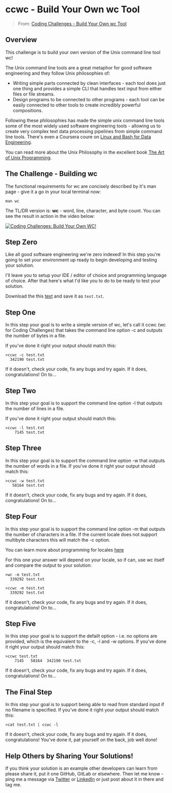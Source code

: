 # ccwc - Build Your Own wc Tool

> From: [Coding Challenges - Build Your Own wc Tool](https://codingchallenges.fyi/challenges/challenge-wc)

## Overview

This challenge is to build your own version of the Unix command line tool wc!

The Unix command line tools are a great metaphor for good software engineering and they follow Unix philosophies of:

- Writing simple parts connected by clean interfaces - each tool does just one thing and provides a simple CLI that handles text input from either files or file streams.
- Design programs to be connected to other programs - each tool can be easily connected to other tools to create incredibly powerful compositions.

Following these philosophies has made the simple unix command line tools some of the most widely used software engineering tools - allowing us to create very complex text data processing pipelines from simple command line tools. There's even a Coursera coure on [Linux and Bash for Data Engineering](https://www.coursera.org/learn/linux-and-bash-for-data-engineering-duke).

You can read more about the Unix Philosophy in the excellent book [The Art of Unix Programming](https://www.catb.org/~esr/writings/taoup/html/).

## The Challenge - Building wc

The functional requirements for wc are concisely described by it's man page - give it a go in your local terminal now:

```plain
man wc
```

The TL/DR version is: **wc** - word, line, character, and byte count. You can see the result in action in the video below:

[![Coding Challenges: Build Your Own WC!](https://img.youtube.com/vi/SGceNxdKabQ/0.jpg)](https://www.youtube.com/watch?v=SGceNxdKabQ)

## Step Zero

Like all good software engineering we're zero indexed! In this step you're going to set your environment up ready to begin developing and testing your solution.

I'll leave you to setup your IDE / editor of choice and programming language of choice. After that here's what I'd like you to do to be ready to test your solution.

Download the this [text](https://www.dropbox.com/scl/fi/d4zs6aoq6hr3oew2b6a9v/test.txt?rlkey=20c9d257pxd5emjjzd1gcbn03&dl=0) and save it as `test.txt`.

## Step One

In this step your goal is to write a simple version of wc, let's call it ccwc (wc for Coding Challenges) that takes the command line option -c and outputs the number of bytes in a file.

If you've done it right your output should match this:

```plain
>ccwc -c test.txt
  342190 test.txt
```

If it doesn't, check your code, fix any bugs and try again. If it does, congratulations! On to...

## Step Two
In this step your goal is to support the command line option -l that outputs the number of lines in a file.

If you've done it right your output should match this:
```plain
>ccwc -l test.txt
    7145 test.txt
```

## Step Three
In this step your goal is to support the command line option -w that outputs the number of words in a file. If you've done it right your output should match this:

```plain
>ccwc -w test.txt
   58164 test.txt
```

If it doesn't, check your code, fix any bugs and try again. If it does, congratulations! On to...

## Step Four
In this step your goal is to support the command line option -m that outputs the number of characters in a file. If the current locale does not support multibyte characters this will match the -c option.

You can learn more about programming for locales [here](https://learn.microsoft.com/en-us/globalization/locale/locale-and-culture)

For this one your answer will depend on your locale, so if can, use wc itself and compare the output to your solution:

```plain
>wc -m test.txt
  339292 test.txt

>ccwc -m test.txt
  339292 test.txt
```

If it doesn't, check your code, fix any bugs and try again. If it does, congratulations! On to...

## Step Five

In this step your goal is to support the defailt option - i.e. no options are provided, which is the equivalent to the -c, -l and -w options. If you've done it right your output should match this:

```plain
>ccwc test.txt
    7145   58164  342190 test.txt
```

If it doesn't, check your code, fix any bugs and try again. If it does, congratulations! On to...

## The Final Step
In this step your goal is to support being able to read from standard input if no filename is specified. If you've done it right your output should match this:

```plain
>cat test.txt | ccwc -l
```

If it doesn't, check your code, fix any bugs and try again. If it does, congratulations! You've done it, pat yourself on the back, job well done!

## Help Others by Sharing Your Solutions!
If you think your solution is an example other developers can learn from please share it, put it one GitHub, GitLab or elsewhere. Then let me know - ping me a message via [Twitter](https://twitter.com/johncrickett) or [LinkedIn](https://www.linkedin.com/in/johncrickett/) or just post about it in there and tag me.